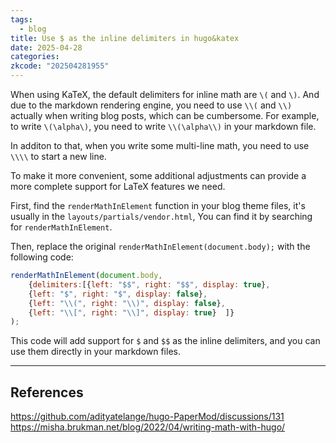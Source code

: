 ```yaml
---
tags:
  - blog
title: Use $ as the inline delimiters in hugo&katex
date: 2025-04-28
categories: 
zkcode: "202504281955"
---
```

When using KaTeX, the default delimiters for inline math are `\(` and `\)`. And due to the markdown rendering engine, you need to use `\\(` and `\\)` actually when writing blog posts, which can be cumbersome. For example, to write `\(\alpha\)`, you need to write `\\(\alpha\\)` in your markdown file. 

In additon to that, when you write some multi-line math, you need to use `\\\\` to start a new line. 

To make it more convenient, some additional adjustments can provide a more complete support for LaTeX features we need.

First, find the `renderMathInElement` function in your blog theme files, it's usually in the `layouts/partials/vendor.html`, You can find it by searching for `renderMathInElement`. 

Then, replace the original `renderMathInElement(document.body);` with the following code:

```javascript
renderMathInElement(document.body, 
	{delimiters:[{left: "$$", right: "$$", display: true}, 
	{left: "$", right: "$", display: false}, 
	{left: "\\(", right: "\\)", display: false}, 
	{left: "\\[", right: "\\]", display: true}  ]}
);
```

This code will add support for `$` and `$$` as the inline delimiters, and you can use them directly in your markdown files.

---
## References
https://github.com/adityatelange/hugo-PaperMod/discussions/131
https://misha.brukman.net/blog/2022/04/writing-math-with-hugo/
